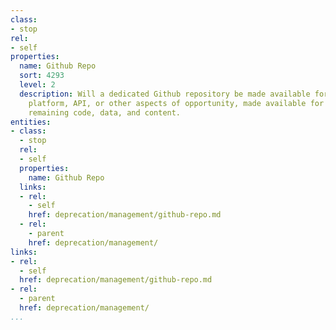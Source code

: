 ```yaml
---
class:
- stop
rel:
- self
properties:
  name: Github Repo
  sort: 4293
  level: 2
  description: Will a dedicated Github repository be made available for the company,
    platform, API, or other aspects of opportunity, made available for capturing any
    remaining code, data, and content.
entities:
- class:
  - stop
  rel:
  - self
  properties:
    name: Github Repo
  links:
  - rel:
    - self
    href: deprecation/management/github-repo.md
  - rel:
    - parent
    href: deprecation/management/
links:
- rel:
  - self
  href: deprecation/management/github-repo.md
- rel:
  - parent
  href: deprecation/management/
...
```

